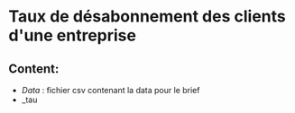 # Taux de désabonnement des clients d'une entreprise

## Content:
* _Data_ : fichier csv contenant la data pour le brief
* _tau

